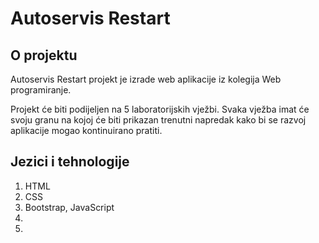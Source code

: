 # Autoservis Restart

## O projektu

Autoservis Restart projekt je izrade web aplikacije iz kolegija Web programiranje. 

Projekt će biti podijeljen na 5 laboratorijskih vježbi. 
Svaka vježba imat će svoju granu na kojoj će biti prikazan trenutni napredak kako bi se razvoj aplikacije mogao kontinuirano pratiti.

## Jezici i tehnologije 

  1. HTML
  2. CSS
  3. Bootstrap, JavaScript
  4. 
  5. 
